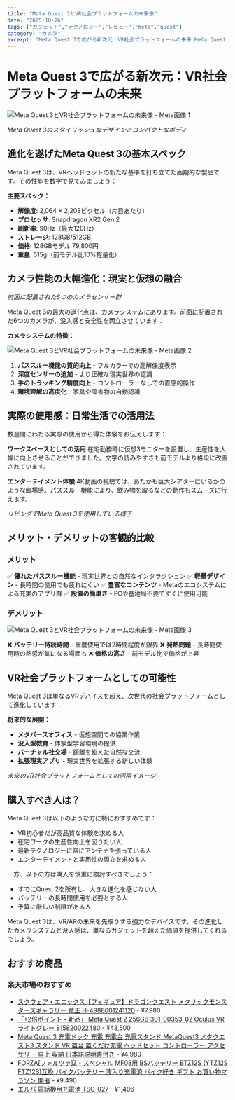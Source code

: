 ```yaml
---
title: "Meta Quest 3とVR社会プラットフォームの未来像"
date: "2025-10-26"
tags: ["ガジェット","テクノロジー","レビュー","meta","quest"]
category: "カメラ"
excerpt: "Meta Quest 3で広がる新次元：VR社会プラットフォームの未来 Meta Quest 3のスタイリッシュなデザインとコンパクトなボディ 進化を遂げたMeta Quest 3の基本スペック Meta Quest 3は、VRヘッドセットの新たな基準を打ち立てた画期的な製品です。その性能を数字で見..."
---
```


# Meta Quest 3で広がる新次元：VR社会プラットフォームの未来

![Meta Quest 3とVR社会プラットフォームの未来像 - Meta画像 1](https://picsum.photos/id/80/800/600)




*Meta Quest 3のスタイリッシュなデザインとコンパクトなボディ*

## 進化を遂げたMeta Quest 3の基本スペック

Meta Quest 3は、VRヘッドセットの新たな基準を打ち立てた画期的な製品です。その性能を数字で見てみましょう：

**主要スペック：**
- **解像度**: 2,064 × 2,208ピクセル（片目あたり）
- **プロセッサ**: Snapdragon XR2 Gen 2
- **刷新率**: 90Hz（最大120Hz）
- **ストレージ**: 128GB/512GB
- **価格**: 128GBモデル 79,800円
- **重量**: 515g（前モデル比10%軽量化）

## カメラ性能の大幅進化：現実と仮想の融合


*前面に配置された6つのカメラセンサー群*

Meta Quest 3の最大の進化点は、カメラシステムにあります。前面に配置された6つのカメラが、没入感と安全性を両立させています：

**カメラシステムの特徴：**


![Meta Quest 3とVR社会プラットフォームの未来像 - Meta画像 2](https://picsum.photos/id/90/800/600)


1. **パススルー機能の質的向上** - フルカラーでの高解像度表示
2. **深度センサーの追加** - より正確な現実世界の認識
3. **手のトラッキング精度向上** - コントローラーなしでの直感的操作
4. **環境理解の高度化** - 家具や障害物の自動認識

## 実際の使用感：日常生活での活用法

数週間にわたる実際の使用から得た体験をお伝えします：

**ワークスペースとしての活用**
在宅勤務時に仮想3モニターを設置し、生産性を大幅に向上させることができました。文字の読みやすさも前モデルより格段に改善されています。

**エンターテイメント体験**
4K動画の視聴では、あたかも巨大シアターにいるかのような臨場感。パススルー機能により、飲み物を取るなどの動作もスムーズに行えます。


*リビングでMeta Quest 3を使用している様子*

## メリット・デメリットの客観的比較

### メリット
✅ **優れたパススルー機能** - 現実世界との自然なインタラクション
✅ **軽量デザイン** - 長時間の使用でも疲れにくい
✅ **豊富なコンテンツ** - Metaのエコシステムによる充実のアプリ群
✅ **設置の簡単さ** - PCや基地局不要ですぐに使用可能

### デメリット


![Meta Quest 3とVR社会プラットフォームの未来像 - Meta画像 3](https://picsum.photos/id/100/800/600)


❌ **バッテリー持続時間** - 重度使用では2時間程度が限界
❌ **発熱問題** - 長時間使用時の熱感が気になる場面も
❌ **価格の高さ** - 前モデル比で価格が上昇

## VR社会プラットフォームとしての可能性

Meta Quest 3は単なるVRデバイスを超え、次世代の社会プラットフォームとして進化しています：

**将来的な展開：**
- **メタバースオフィス** - 仮想空間での協業作業
- **没入型教育** - 体験型学習環境の提供
- **バーチャル社交場** - 距離を超えた自然な交流
- **拡張現実アプリ** - 現実世界を拡張する新しい体験


*未来のVR社会プラットフォームとしての活用イメージ*

## 購入すべき人は？

Meta Quest 3は以下のような方に特におすすめです：
- VR初心者だが高品質な体験を求める人
- 在宅ワークの生産性向上を図りたい人
- 最新テクノロジーに常にアンテナを張っている人
- エンターテイメントと実用性の両立を求める人

一方、以下の方は購入を慎重に検討すべきでしょう：
- すでにQuest 2を所有し、大きな進化を感じない人
- バッテリーの長時間使用を必要とする人
- 予算に厳しい制限がある人

Meta Quest 3は、VR/ARの未来を先取りする強力なデバイスです。その進化したカメラシステムと没入感は、単なるガジェットを超えた価値を提供してくれるでしょう。

<!-- アフィリエイト商品 -->
## おすすめ商品

### 楽天市場のおすすめ

- [スクウェア・エニックス【フィギュア】ドラゴンクエスト メタリックモンスターズギャラリー 竜王 H-4988601241120](https://item.rakuten.co.jp/l-nana/4988601241120/?rafcid=wsc_i_is_1096528941688097201&m=1f454fb8.34705d0b.1f454fb9.255992fd&pc=1f454fb8.34705d0b.1f454fb9.255992fd) - ¥7,980
- [「+2倍ポイント・新品」 Meta Quest 2 256GB 301-00353-02 Oculus VR ライトグレー 815820022480](https://item.rakuten.co.jp/colorfulstar/815820022480/?rafcid=wsc_i_is_1096528941688097201&m=1f454fb8.34705d0b.1f454fb9.255992fd&pc=1f454fb8.34705d0b.1f454fb9.255992fd) - ¥43,500
- [Meta Quest 3 充電ドック 充電 充電台 充電スタンド MetaQuest3 メタクエスト3 スタンド VR 置台 置くだけ充電 ヘッドセット コントローラー アクセサリー 卓上 収納 日本語説明書付き](https://item.rakuten.co.jp/quest-online/mq3-c-dock/?rafcid=wsc_i_is_1096528941688097201&m=1f454fb8.34705d0b.1f454fb9.255992fd&pc=1f454fb8.34705d0b.1f454fb9.255992fd) - ¥4,980
- [FORZA[フォルツァ]Z・スペシャル MF08用 BSバッテリー BTZ12S (YTZ12S FTZ12S)互換 バイクバッテリー 液入り充電済 バイク好き ギフト お買い物マラソン 開催](https://item.rakuten.co.jp/auc-ainetshop/35106-a25/?rafcid=wsc_i_is_1096528941688097201&m=1f454fb8.34705d0b.1f454fb9.255992fd&pc=1f454fb8.34705d0b.1f454fb9.255992fd) - ¥9,490
- [エルパ 電話機用充電池 TSC-027](https://item.rakuten.co.jp/dentendo/4901087205127/?rafcid=wsc_i_is_1096528941688097201&m=1f454fb8.34705d0b.1f454fb9.255992fd&pc=1f454fb8.34705d0b.1f454fb9.255992fd) - ¥1,406


